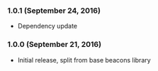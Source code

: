 ### 1.0.1 (September 24, 2016)
* Dependency update

### 1.0.0 (September 21, 2016)
* Initial release, split from base beacons library